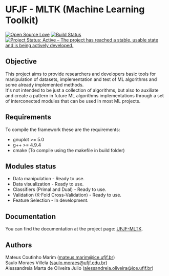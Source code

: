 # UFJF - MLTK (Machine Learning Toolkit)
[![Open Source Love](https://badges.frapsoft.com/os/v1/open-source.svg?v=103)](https://github.com/ellerbrock/open-source-badges/) [![Build Status](https://semaphoreci.com/api/v1/mateus558/machine-learning-toolkit/branches/new_system/badge.svg)](https://semaphoreci.com/mateus558/machine-learning-toolkit) [![Project Status: Active – The project has reached a stable, usable state and is being actively developed.](http://www.repostatus.org/badges/latest/active.svg)](http://www.repostatus.org/#active)

## Objective
This project aims to provide researchers and developers basic tools for manipulation of datasets, implementation and test of ML algorithms
and some already implemented methods.<br />
It's not intended to be just a collection of algorithms, but also to auxiliate and create a pattern in future ML algorithms implementations
through a set of interconected modules that can be used in most ML projects.<br />

## Requirements
To compile the framework these are the requirements:
* gnuplot >= 5.0
* g++ >= 4.9.4 
* cmake (To compile using the makefile in build folder)

## Modules status
* Data manipulation - Ready to use.
* Data visualization - Ready to use.
* Classifiers (Primal and Dual) - Ready to use.
* Validation (K-Fold Cross-Validation) - Ready to use.
* Feature Selection - In development.

## Documentation
You can find the documentation at the project page: [UFJF-MLTK](https://mateus558.github.io/Machine-Learning-Toolkit/index.html).

## Authors
Mateus Coutinho Marim (mateus.marim@ice.ufjf.br) <br />
Saulo Moraes Villela (saulo.moraes@ufjf.edu.br)<br />
Alessandreia Marta de Oliveira Julio (alessandreia.oliveira@ice.ufjf.br)<br />
